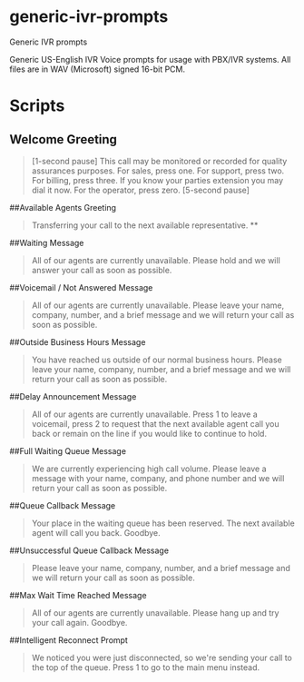 # generic-ivr-prompts
Generic IVR prompts

Generic US-English IVR Voice prompts for usage with PBX/IVR systems.  All files are in WAV (Microsoft) signed 16-bit PCM.


# Scripts
## Welcome Greeting
> [1-second pause] This call may be monitored or recorded for quality assurances purposes. For sales, press one. For support, press two. For billing, press three.  If you know your parties extension you may dial it now. For the operator, press zero. [5-second pause]

##Available Agents Greeting	
>Transferring your call to the next available representative. **

##Waiting Message	
>All of our agents are currently unavailable. Please hold and we will answer your call as soon as possible.

##Voicemail / Not Answered Message	
>All of our agents are currently unavailable.  Please leave your name, company, number, and a brief message and we will return your call as soon as possible.

##Outside Business Hours Message	
>You have reached us outside of our normal business hours.  Please leave your name, company, number, and a brief message and we will return your call as soon as possible.

##Delay Announcement Message	
>All of our agents are currently unavailable.  Press 1 to leave a voicemail, press 2 to request that the next available agent call you back or remain on the line if you would like to continue to hold.

##Full Waiting Queue Message	
>We are currently experiencing high call volume. Please leave a message with your name, company, and phone number and we will return your call as soon as possible.

##Queue Callback Message	
>Your place in the waiting queue has been reserved. The next available agent will call you back. Goodbye.

##Unsuccessful Queue Callback Message	
>Please leave your name, company, number, and a brief message and we will return your call as soon as possible.

##Max Wait Time Reached Message	
>All of our agents are currently unavailable. Please hang up and try your call again.  Goodbye.

##Intelligent Reconnect Prompt	
>We noticed you were just disconnected, so we're sending your call to the top of the queue. Press 1 to go to the main menu instead.
